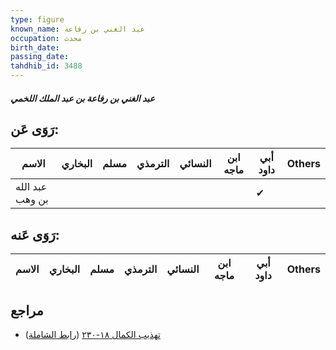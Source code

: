 ```yaml
---
type: figure
known_name: عبد الغني بن رفاعة
occupation: محدث
birth_date:
passing_date:
tahdhib_id: 3488
---
```

##### عبد الغني بن رفاعة بن عبد الملك اللخمي

## رَوَى عَن:
| الاسم           | البخاري | مسلم | الترمذي | النسائي | ابن ماجه | أبي داود | Others |
| --------------- | ------- | ---- | ------- | ------- | -------- | -------- | ------ |
| عبد الله بن وهب |         |      |         |         |          | ✔        |        |
## رَوَى عَنه:
| الاسم | البخاري | مسلم | الترمذي | النسائي | ابن ماجه | أبي داود | Others |
| ----- | ------- | ---- | ------- | ------- | -------- | -------- | ------ |
## مراجع
- [تهذيب الكمال ١٨-٢٣٠](obsidian://open?vault=Tahdhib-al-Kamal&file=Figures/٣٤٨٨-عبد%20الغني%20بن%20رفاعة%20بن%20عبد%20الملك%20اللخمي) ([رابط الشاملة](https://shamela.ws/book/3722/9263))